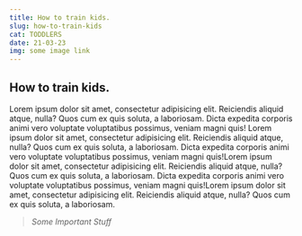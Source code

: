 ```yaml
---
title: How to train kids.
slug: how-to-train-kids
cat: TODDLERS
date: 21-03-23
img: some image link
---
```


## How to train kids.
Lorem ipsum dolor sit amet, consectetur adipisicing elit. Reiciendis aliquid atque, nulla? Quos cum ex quis soluta, a laboriosam. Dicta expedita corporis animi vero voluptate voluptatibus possimus, veniam magni quis! Lorem ipsum dolor sit amet, consectetur adipisicing elit. Reiciendis aliquid atque, nulla? Quos cum ex quis soluta, a laboriosam. Dicta expedita corporis animi vero voluptate voluptatibus possimus, veniam magni quis!Lorem ipsum dolor sit amet, consectetur adipisicing elit. Reiciendis aliquid atque, nulla? Quos cum ex quis soluta, a laboriosam. Dicta expedita corporis animi vero voluptate voluptatibus possimus, veniam magni quis!Lorem ipsum dolor sit amet, consectetur adipisicing elit. Reiciendis aliquid atque, nulla? Quos cum ex quis soluta, a laboriosam.

> *Some Important Stuff*
